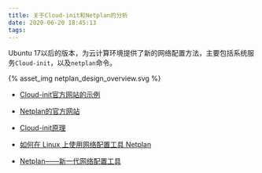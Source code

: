 ```yaml
---
title: 关于Cloud-init和Netplan的分析
date: 2020-06-20 18:45:13
tags:
---
```


Ubuntu 17以后的版本，为云计算环境提供了新的网络配置方法，主要包括系统服务`Cloud-init`，以及`netplan`命令。

{% asset_img netplan_design_overview.svg %}

- [Cloud-init官方网站的示例](https://cloudinit.readthedocs.io/en/latest/topics/examples.html?highlight=lock-passwd#including-users-and-groups)
  
- [Netplan的官方网站](https://netplan.io/examples)
  
- [Cloud-init原理](https://www.cnblogs.com/wn1m/p/11284111.html)
  
- [如何在 Linux 上使用网络配置工具 Netplan](https://zhuanlan.zhihu.com/p/46544606)
  
- [Netplan——新一代网络配置工具](https://www.jianshu.com/p/174656635e74)
